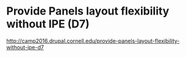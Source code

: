 # Provide Panels layout flexibility without IPE (D7)
http://camp2016.drupal.cornell.edu/provide-panels-layout-flexibility-without-ipe-d7

